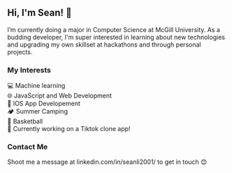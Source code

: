 ## Hi, I'm Sean! 👋


I’m currently doing a major in Computer Science at McGill University. As a budding developer, I'm super interested in learning about new technologies and upgrading my own skillset at hackathons and through personal projects.

### My Interests 
💻 Machine learning<br>
🌐 JavaScript and Web Development<br>
📱 IOS App Developement<br>
🏕️ Summer Camping<br>
🏀 Basketball <br>
🔭 Currently working on a Tiktok clone app!

### Contact Me
Shoot me a message at linkedin.com/in/seanli2001/ to get in touch 😊
